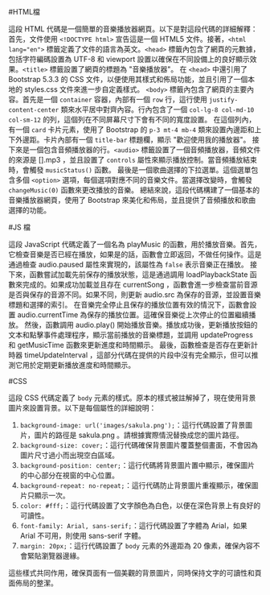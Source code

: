 #HTML檔

這段 HTML 代碼是一個簡單的音樂播放器網頁。以下是對這段代碼的詳細解釋：
首先，文件使用 `<!DOCTYPE html>` 宣告這是一個 HTML5 文件。接著，`<html lang="en">` 標籤定義了文件的語言為英文。`<head>` 標籤內包含了網頁的元數據，包括字符編碼設置為 UTF-8 和 viewport 設置以確保在不同設備上的良好顯示效果。`<title>` 標籤設置了網頁的標題為 "音樂播放器"。
在 `<head>` 中還引用了 Bootstrap 5.3.3 的 CSS 文件，以便使用其樣式和佈局功能，並且引用了一個本地的 
styles.css
 文件來進一步自定義樣式。
`<body>` 標籤內包含了網頁的主要內容。首先是一個 `container` 容器，內部有一個 `row` 行，這行使用 `justify-content-center` 類來水平居中對齊內容。行內包含了一個 `col-lg-8 col-md-10 col-sm-12` 的列，這個列在不同屏幕尺寸下會有不同的寬度設置。
在這個列內，有一個 `card` 卡片元素，使用了 Bootstrap 的 `p-3 mt-4 mb-4` 類來設置內邊距和上下外邊距。卡片內部有一個 `title-bar` 標題欄，顯示 "歡迎使用我的播放器"。
接下來是一個包含音頻播放器的行。`<audio>` 標籤設置了一個音頻播放器，音頻文件的來源是 
[].mp3
，並且設置了 `controls` 屬性來顯示播放控制。當音頻播放結束時，會觸發 `musicStatus()` 函數。
最後是一個歌曲選擇的下拉選單。這個選單包含多個 `<option>` 選項，每個選項對應不同的音樂文件。當選擇改變時，會觸發 `changeMusic(0)` 函數來更改播放的音樂。
總結來說，這段代碼構建了一個基本的音樂播放器網頁，使用了 Bootstrap 來美化和佈局，並且提供了音頻播放和歌曲選擇的功能。



#JS 檔

這段 JavaScript 代碼定義了一個名為 
playMusic
 的函數，用於播放音樂。首先，它檢查音樂是否已經在播放，如果是的話，函數會立即返回，不做任何操作。這是通過檢查 
audio.paused
 屬性來實現的，該屬性為 `false` 表示音樂正在播放。
接下來，函數嘗試加載先前保存的播放狀態，這是通過調用 
loadPlaybackState
 函數來完成的。如果成功加載並且存在 
currentSong
，函數會進一步檢查當前音源是否與保存的音源不同。如果不同，則更新 
audio.src
 為保存的音源，並設置音樂標題和選擇的索引。
在音樂完全停止且保存的播放位置有效的情況下，函數會設置 
audio.currentTime
 為保存的播放位置。這確保音樂從上次停止的位置繼續播放。
然後，函數調用 
audio.play()
 開始播放音樂。播放成功後，更新播放按鈕的文本和點擊事件處理程序，顯示當前播放的音樂標題，並調用 
updateProgress
 和 
getMusicTime
 函數來更新進度和時間顯示。
最後，函數檢查是否存在更新計時器 
timeUpdateInterval
，這部分代碼在提供的片段中沒有完全顯示，但可以推測它用於定期更新播放進度和時間顯示。


#CSS

這段 CSS 代碼定義了 `body` 元素的樣式。原本的樣式被註解掉了，現在使用背景圖片來設置背景。以下是每個屬性的詳細說明：
1. `background-image: url('images/sakula.png');`：這行代碼設置了背景圖片，圖片的路徑是 
sakula.png
。請根據實際情況替換成您的圖片路徑。
2. `background-size: cover;`：這行代碼確保背景圖片覆蓋整個畫面，不會因為圖片尺寸過小而出現空白區域。
3. `background-position: center;`：這行代碼將背景圖片置中顯示，確保圖片的中心部分在視窗的中心位置。
4. `background-repeat: no-repeat;`：這行代碼防止背景圖片重複顯示，確保圖片只顯示一次。
5. `color: #fff;`：這行代碼設置了文字顏色為白色，以便在深色背景上有良好的可讀性。
6. `font-family: Arial, sans-serif;`：這行代碼設置了字體為 Arial，如果 Arial 不可用，則使用 sans-serif 字體。
7. `margin: 20px;`：這行代碼設置了 `body` 元素的外邊距為 20 像素，確保內容不會緊貼瀏覽器邊緣。

這些樣式共同作用，確保頁面有一個美觀的背景圖片，同時保持文字的可讀性和頁面佈局的整潔。
